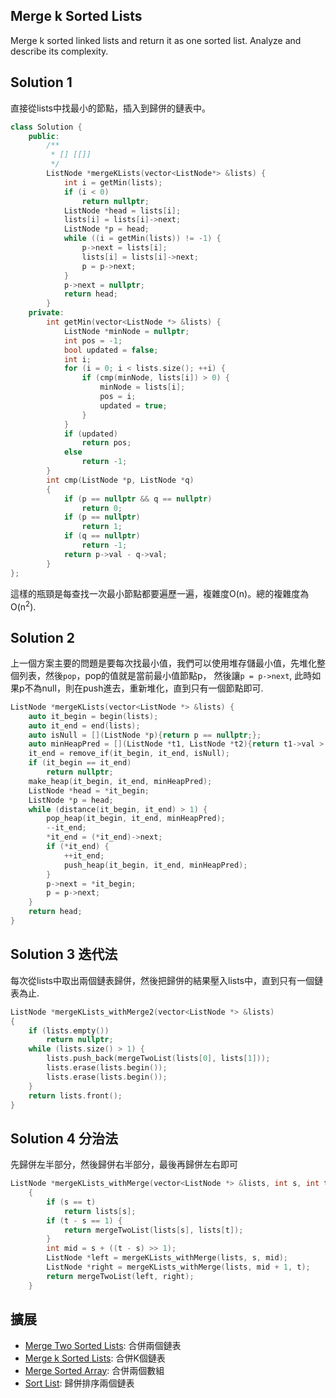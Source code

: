 ## Merge k Sorted Lists

Merge k sorted linked lists and return it as one sorted list. Analyze and describe its complexity.

## Solution 1 

直接從lists中找最小的節點，插入到歸併的鏈表中。

```cpp
class Solution {
	public:
		/**
		 * [] [[]]
		 */
		ListNode *mergeKLists(vector<ListNode*> &lists) {
			int i = getMin(lists);
			if (i < 0)
				return nullptr;
			ListNode *head = lists[i];
			lists[i] = lists[i]->next;
			ListNode *p = head;
			while ((i = getMin(lists)) != -1) {
				p->next = lists[i];
				lists[i] = lists[i]->next;
				p = p->next;
			}
			p->next = nullptr;
			return head;
		}
	private:
		int getMin(vector<ListNode *> &lists) {
			ListNode *minNode = nullptr;
			int pos = -1;
			bool updated = false;
			int i;
			for (i = 0; i < lists.size(); ++i) {
				if (cmp(minNode, lists[i]) > 0) {
					minNode = lists[i];
					pos = i;
					updated = true;
				}
			}
			if (updated)
				return pos;
			else
				return -1;
		}
		int cmp(ListNode *p, ListNode *q)
		{
			if (p == nullptr && q == nullptr)
				return 0;
			if (p == nullptr)
				return 1;
			if (q == nullptr)
				return -1;
			return p->val - q->val;
		}
};
```

這樣的瓶頸是每查找一次最小節點都要遍歷一遍，複雜度O(n)。總的複雜度為O(n<sup>2</sup>). 

## Solution 2

上一個方案主要的問題是要每次找最小值，我們可以使用堆存儲最小值，先堆化整個列表，然後`pop`，pop的值就是當前最小值節點p，
然後讓`p = p->next`, 此時如果p不為null，則在push進去，重新堆化，直到只有一個節點即可.

```cpp
ListNode *mergeKLists(vector<ListNode *> &lists) {
	auto it_begin = begin(lists);
	auto it_end = end(lists);
	auto isNull = [](ListNode *p){return p == nullptr;};
	auto minHeapPred = [](ListNode *t1, ListNode *t2){return t1->val > t2->val;};
	it_end = remove_if(it_begin, it_end, isNull);
	if (it_begin == it_end)
		return nullptr;
	make_heap(it_begin, it_end, minHeapPred);
	ListNode *head = *it_begin;
	ListNode *p = head;
	while (distance(it_begin, it_end) > 1) {
		pop_heap(it_begin, it_end, minHeapPred);
		--it_end;
		*it_end = (*it_end)->next;
		if (*it_end) {
			++it_end;
			push_heap(it_begin, it_end, minHeapPred);
		}
		p->next = *it_begin;
		p = p->next;
	}
	return head;
}
```

## Solution 3 迭代法

每次從lists中取出兩個鏈表歸併，然後把歸併的結果壓入lists中，直到只有一個鏈表為止.

```cpp
ListNode *mergeKLists_withMerge2(vector<ListNode *> &lists)
{
	if (lists.empty())
		return nullptr;
	while (lists.size() > 1) {
		lists.push_back(mergeTwoList(lists[0], lists[1]));
		lists.erase(lists.begin());
		lists.erase(lists.begin());
	}
	return lists.front();
}
```

## Solution 4 分治法

先歸併左半部分，然後歸併右半部分，最後再歸併左右即可

```cpp
ListNode *mergeKLists_withMerge(vector<ListNode *> &lists, int s, int t)
	{
		if (s == t)
			return lists[s];
		if (t - s == 1) {
			return mergeTwoList(lists[s], lists[t]);
		}
		int mid = s + ((t - s) >> 1);
		ListNode *left = mergeKLists_withMerge(lists, s, mid);
		ListNode *right = mergeKLists_withMerge(lists, mid + 1, t);
		return mergeTwoList(left, right);
	}
```

## 擴展

* [Merge Two Sorted Lists](../MergeTwoSortedLists): 合併兩個鏈表
* [Merge k Sorted Lists](../MergekSortedLists): 合併K個鏈表
* [Merge Sorted Array](../MergeSortedArray): 合併兩個數組
* [Sort List](../SortList): 歸併排序兩個鏈表
